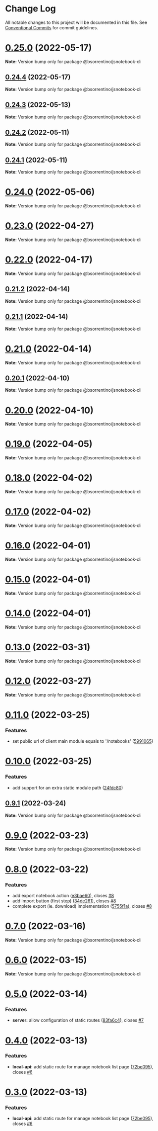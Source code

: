 # Change Log

All notable changes to this project will be documented in this file.
See [Conventional Commits](https://conventionalcommits.org) for commit guidelines.

# [0.25.0](https://github.com/bsorrentino/js-notebook/compare/v0.24.4...v0.25.0) (2022-05-17)

**Note:** Version bump only for package @bsorrentino/jsnotebook-cli





## [0.24.4](https://github.com/bsorrentino/js-notebook/compare/v0.24.3...v0.24.4) (2022-05-17)

**Note:** Version bump only for package @bsorrentino/jsnotebook-cli





## [0.24.3](https://github.com/bsorrentino/js-notebook/compare/v0.24.2...v0.24.3) (2022-05-13)

**Note:** Version bump only for package @bsorrentino/jsnotebook-cli





## [0.24.2](https://github.com/bsorrentino/js-notebook/compare/v0.24.1...v0.24.2) (2022-05-11)

**Note:** Version bump only for package @bsorrentino/jsnotebook-cli





## [0.24.1](https://github.com/bsorrentino/js-notebook/compare/v0.24.0...v0.24.1) (2022-05-11)

**Note:** Version bump only for package @bsorrentino/jsnotebook-cli





# [0.24.0](https://github.com/bsorrentino/js-notebook/compare/v0.23.0...v0.24.0) (2022-05-06)

**Note:** Version bump only for package @bsorrentino/jsnotebook-cli





# [0.23.0](https://github.com/bsorrentino/js-notebook/compare/v0.22.0...v0.23.0) (2022-04-27)

**Note:** Version bump only for package @bsorrentino/jsnotebook-cli





# [0.22.0](https://github.com/bsorrentino/js-notebook/compare/v0.21.2...v0.22.0) (2022-04-17)

**Note:** Version bump only for package @bsorrentino/jsnotebook-cli





## [0.21.2](https://github.com/bsorrentino/js-notebook/compare/v0.21.1...v0.21.2) (2022-04-14)

**Note:** Version bump only for package @bsorrentino/jsnotebook-cli





## [0.21.1](https://github.com/bsorrentino/js-notebook/compare/v0.21.0...v0.21.1) (2022-04-14)

**Note:** Version bump only for package @bsorrentino/jsnotebook-cli





# [0.21.0](https://github.com/bsorrentino/js-notebook/compare/v0.20.1...v0.21.0) (2022-04-14)

**Note:** Version bump only for package @bsorrentino/jsnotebook-cli





## [0.20.1](https://github.com/bsorrentino/js-notebook/compare/v0.20.0...v0.20.1) (2022-04-10)

**Note:** Version bump only for package @bsorrentino/jsnotebook-cli





# [0.20.0](https://github.com/bsorrentino/js-notebook/compare/v0.19.0...v0.20.0) (2022-04-10)

**Note:** Version bump only for package @bsorrentino/jsnotebook-cli





# [0.19.0](https://github.com/bsorrentino/js-notebook/compare/v0.18.0...v0.19.0) (2022-04-05)

**Note:** Version bump only for package @bsorrentino/jsnotebook-cli





# [0.18.0](https://github.com/bsorrentino/js-notebook/compare/v0.17.0...v0.18.0) (2022-04-02)

**Note:** Version bump only for package @bsorrentino/jsnotebook-cli





# [0.17.0](https://github.com/bsorrentino/js-notebook/compare/v0.16.0...v0.17.0) (2022-04-02)

**Note:** Version bump only for package @bsorrentino/jsnotebook-cli





# [0.16.0](https://github.com/bsorrentino/js-notebook/compare/v0.15.0...v0.16.0) (2022-04-01)

**Note:** Version bump only for package @bsorrentino/jsnotebook-cli





# [0.15.0](https://github.com/bsorrentino/js-notebook/compare/v0.14.0...v0.15.0) (2022-04-01)

**Note:** Version bump only for package @bsorrentino/jsnotebook-cli





# [0.14.0](https://github.com/bsorrentino/js-notebook/compare/v0.13.0...v0.14.0) (2022-04-01)

**Note:** Version bump only for package @bsorrentino/jsnotebook-cli





# [0.13.0](https://github.com/bsorrentino/js-notebook/compare/v0.12.0...v0.13.0) (2022-03-31)

**Note:** Version bump only for package @bsorrentino/jsnotebook-cli





# [0.12.0](https://github.com/bsorrentino/js-notebook/compare/v0.11.0...v0.12.0) (2022-03-27)

**Note:** Version bump only for package @bsorrentino/jsnotebook-cli





# [0.11.0](https://github.com/bsorrentino/js-notebook/compare/v0.10.0...v0.11.0) (2022-03-25)


### Features

* set public url of  client main module equals to '/notebooks' ([5991065](https://github.com/bsorrentino/js-notebook/commit/599106559574d4b1a27cf7eba1ea3257c72a2158))





# [0.10.0](https://github.com/bsorrentino/js-notebook/compare/v0.9.1...v0.10.0) (2022-03-25)


### Features

* add support for an extra static module path ([24fdc80](https://github.com/bsorrentino/js-notebook/commit/24fdc80b743579007e0dfe6c9f7ed217301de46b))





## [0.9.1](https://github.com/bsorrentino/js-notebook/compare/v0.9.0...v0.9.1) (2022-03-24)

**Note:** Version bump only for package @bsorrentino/jsnotebook-cli





# [0.9.0](https://github.com/bsorrentino/js-notebook/compare/v0.8.0...v0.9.0) (2022-03-23)

**Note:** Version bump only for package @bsorrentino/jsnotebook-cli





# [0.8.0](https://github.com/bsorrentino/js-notebook/compare/v0.7.0...v0.8.0) (2022-03-22)


### Features

* add export notebook action ([e3bae60](https://github.com/bsorrentino/js-notebook/commit/e3bae6098afcdbb4a1f3ae8cdddf3927c57041d1)), closes [#8](https://github.com/bsorrentino/js-notebook/issues/8)
* add import button (first step) ([34de261](https://github.com/bsorrentino/js-notebook/commit/34de261f29105397e6feb2d454d11d78f2417943)), closes [#8](https://github.com/bsorrentino/js-notebook/issues/8)
* complete export (ie. download) implementation ([5755f1a](https://github.com/bsorrentino/js-notebook/commit/5755f1a61d53a3d2fbafa18f4fea50f1a0a08acd)), closes [#8](https://github.com/bsorrentino/js-notebook/issues/8)





# [0.7.0](https://github.com/bsorrentino/js-notebook/compare/v0.6.0...v0.7.0) (2022-03-16)

**Note:** Version bump only for package @bsorrentino/jsnotebook-cli





# [0.6.0](https://github.com/bsorrentino/js-notebook/compare/v0.5.2...v0.6.0) (2022-03-15)

**Note:** Version bump only for package @bsorrentino/jsnotebook-cli





# [0.5.0](https://github.com/bsorrentino/js-notebook/compare/v0.4.10...v0.5.0) (2022-03-14)


### Features

* **server:** allow configuration of static routes ([83fa6c4](https://github.com/bsorrentino/js-notebook/commit/83fa6c4c21c38b2321091316790e04cce8677ce1)), closes [#7](https://github.com/bsorrentino/js-notebook/issues/7)





# [0.4.0](https://github.com/bsorrentino/js-notebook/compare/v0.2.3...v0.4.0) (2022-03-13)


### Features

* **local-api:** add static route for manage notebook list page ([72be095](https://github.com/bsorrentino/js-notebook/commit/72be0951060c38e96c76b6f35b702b9bc85ca42a)), closes [#6](https://github.com/bsorrentino/js-notebook/issues/6)





# [0.3.0](https://github.com/bsorrentino/js-notebook/compare/v0.2.3...v0.3.0) (2022-03-13)


### Features

* **local-api:** add static route for manage notebook list page ([72be095](https://github.com/bsorrentino/js-notebook/commit/72be0951060c38e96c76b6f35b702b9bc85ca42a)), closes [#6](https://github.com/bsorrentino/js-notebook/issues/6)
